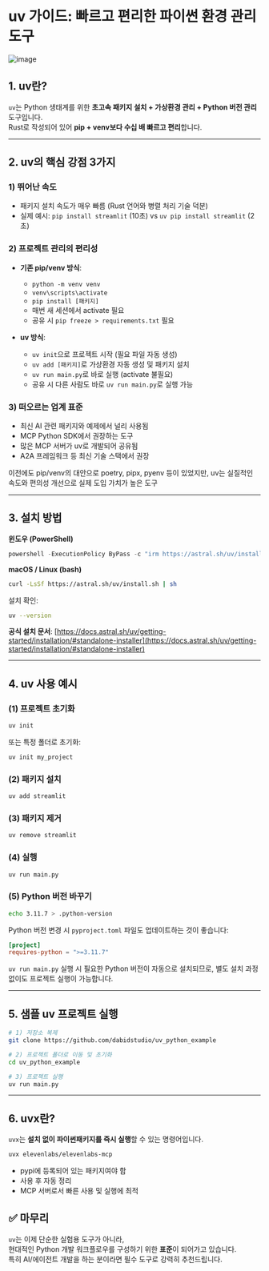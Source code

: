 # uv 가이드: 빠르고 편리한 파이썬 환경 관리 도구

![image](https://github.com/user-attachments/assets/487696ed-5126-47f5-9a18-45852702ae9d)


## 1. uv란?

`uv`는 Python 생태계를 위한 **초고속 패키지 설치 + 가상환경 관리 + Python 버전 관리** 도구입니다.  
Rust로 작성되어 있어 **pip + venv보다 수십 배 빠르고 편리**합니다.

---

## 2. uv의 핵심 강점 3가지

### 1) 뛰어난 속도
- 패키지 설치 속도가 매우 빠름 (Rust 언어와 병렬 처리 기술 덕분)
- 실제 예시: `pip install streamlit` (10초) vs `uv pip install streamlit` (2초)

### 2) 프로젝트 관리의 편리성
- **기존 pip/venv 방식**:
  - `python -m venv venv`
  - `venv\scripts\activate`
  - `pip install [패키지]`
  - 매번 새 세션에서 activate 필요
  - 공유 시 `pip freeze > requirements.txt` 필요

- **uv 방식**:
  - `uv init`으로 프로젝트 시작 (필요 파일 자동 생성)
  - `uv add [패키지]`로 가상환경 자동 생성 및 패키지 설치
  - `uv run main.py`로 바로 실행 (activate 불필요)
  - 공유 시 다른 사람도 바로 `uv run main.py`로 실행 가능

### 3) 떠오르는 업계 표준
- 최신 AI 관련 패키지와 예제에서 널리 사용됨
- MCP Python SDK에서 권장하는 도구
- 많은 MCP 서버가 uv로 개발되어 공유됨
- A2A 프레임워크 등 최신 기술 스택에서 권장

이전에도 pip/venv의 대안으로 poetry, pipx, pyenv 등이 있었지만,
uv는 실질적인 속도와 편의성 개선으로 실제 도입 가치가 높은 도구

---

## 3. 설치 방법

**윈도우 (PowerShell)**

```powershell
powershell -ExecutionPolicy ByPass -c "irm https://astral.sh/uv/install.ps1 | iex"
```

**macOS / Linux (bash)**

```bash
curl -LsSf https://astral.sh/uv/install.sh | sh
```

설치 확인:

```bash
uv --version
```

**공식 설치 문서**: [https://docs.astral.sh/uv/getting-started/installation/#standalone-installer](https://docs.astral.sh/uv/getting-started/installation/#standalone-installer)

---

## 4. uv 사용 예시

### (1) 프로젝트 초기화

```bash
uv init
```

또는 특정 폴더로 초기화:

```bash
uv init my_project
```

### (2) 패키지 설치

```bash
uv add streamlit
```

### (3) 패키지 제거

```bash
uv remove streamlit
```

### (4) 실행

```bash
uv run main.py
```

### (5) Python 버전 바꾸기

```bash
echo 3.11.7 > .python-version
```

Python 버전 변경 시 `pyproject.toml` 파일도 업데이트하는 것이 좋습니다:

```toml
[project]
requires-python = ">=3.11.7"
```

`uv run main.py` 실행 시 필요한 Python 버전이 자동으로 설치되므로, 별도 설치 과정 없이도 프로젝트 실행이 가능합니다.

---
## 5. 샘플 uv 프로젝트 실행

```bash
# 1) 저장소 복제
git clone https://github.com/dabidstudio/uv_python_example

# 2) 프로젝트 폴더로 이동 및 초기화
cd uv_python_example

# 3) 프로젝트 실행
uv run main.py
```

---

## 6. uvx란?

`uvx`는 **설치 없이 파이썬패키지를 즉시 실행**할 수 있는 명령어입니다.

```bash
uvx elevenlabs/elevenlabs-mcp
```
- pypi에 등록되어 있는 패키지여야 함
- 사용 후 자동 정리
- MCP 서버로서 빠른 사용 및 실행에 최적

## ✅ 마무리

`uv`는 이제 단순한 실험용 도구가 아니라,  
현대적인 Python 개발 워크플로우를 구성하기 위한 **표준**이 되어가고 있습니다.  
특히 AI/에이전트 개발을 하는 분이라면 필수 도구로 강력히 추천드립니다.
